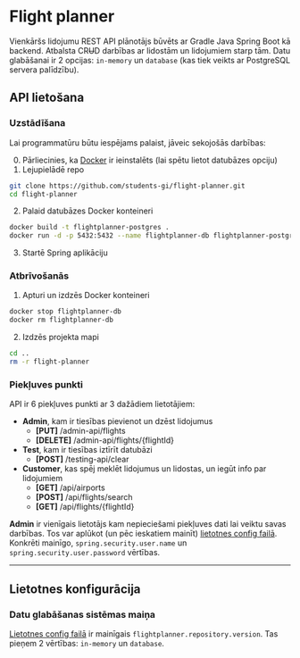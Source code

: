 # Flight planner
Vienkāršs lidojumu REST API plānotājs būvēts ar Gradle Java Spring Boot kā backend. Atbalsta CR~~U~~D darbības ar lidostām un lidojumiem starp tām. Datu glabāšanai ir 2 opcijas: `in-memory` un `database` (kas tiek veikts ar PostgreSQL servera palīdzību).

## API lietošana

### Uzstādīšana
Lai programmatūru būtu iespējams palaist, jāveic sekojošās darbības:

0. Pārliecinies, ka [Docker](https://docs.docker.com/get-docker/) ir ieinstalēts (lai spētu lietot datubāzes opciju)
1. Lejupielādē repo
```sh
git clone https://github.com/students-gi/flight-planner.git
cd flight-planner
```
2. Palaid datubāzes Docker konteineri
```sh
docker build -t flightplanner-postgres .
docker run -d -p 5432:5432 --name flightplanner-db flightplanner-postgres
```
3. Startē Spring aplikāciju

### Atbrīvošanās
1. Apturi un izdzēs Docker konteineri
```sh
docker stop flightplanner-db
docker rm flightplanner-db
```
2. Izdzēs projekta mapi
```sh
cd ..
rm -r flight-planner
```

### Piekļuves punkti
API ir 6 piekļuves punkti ar 3 dažādiem lietotājiem:
- **Admin**, kam ir tiesības pievienot un dzēst lidojumus
  - **[PUT]** /admin-api/flights
  - **[DELETE]** /admin-api/flights/{flightId}
- **Test**, kam ir tiesības iztīrīt datubāzi
  - **[POST]** /testing-api/clear
- **Customer**, kas spēj meklēt lidojumus un lidostas, un iegūt info par lidojumiem
  - **[GET]** /api/airports
  - **[POST]** /api/flights/search
  - **[GET]** /api/flights/{flightId}

**Admin** ir vienīgais lietotājs kam nepieciešami piekļuves dati lai veiktu savas darbības. Tos var aplūkot (un pēc ieskatiem mainīt) [lietotnes config failā](/src/main/resources/application.properties). Konkrēti mainīgo, `spring.security.user.name` un `spring.security.user.password` vērtības.

---
## Lietotnes konfigurācija

### Datu glabāšanas sistēmas maiņa

[Lietotnes config failā](/src/main/resources/application.properties) ir mainīgais ``flightplanner.repository.version``. Tas pieņem 2 vērtības: `in-memory` un `database`.